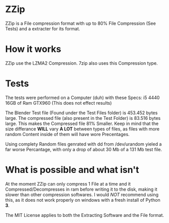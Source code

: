 # ZZip
ZZip is a File compression format with up to 80% File Compression (See Tests) and a extracter for its format.

# How it works
ZZip use the LZMA2 Compression. 7zip also uses this Compression type.

# Tests
The tests were performed on a Computer (duh) with these Specs:
  i5 4440
  16GB of Ram
  GTX960 (This does not effect results)
  
The Blender Test file (Found under the Test Files folder) is 453.452 bytes large. The compressed file (also present in the Test Folder) is 83.516 bytes large.
This makes the Compressed file 81% Smaller. Keep in mind that the size differance **WILL** vary **A LOT** between types of files, as files with more random Content inside of them will have wore Precentages.

Using complety Random files genrated with dd from /dev/urandom yieled a far worse Percantage, with only a drop of about 30 Mb of a 131 Mb test file.

# What is possible and what isn't
At the moment ZZip can only compress 1 File at a time and it Compressed/Decompresses in ram before writing it to the disk, making it slower than other compression softwares.
I would *NOT* recommend using this, as it does not work properly on windows with a fresh install of Python **3**.



The MIT License applies to both the Extracting Software and the File format.
